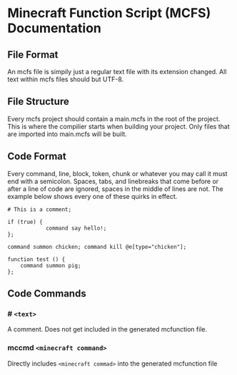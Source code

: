 # Minecraft Function Script (MCFS) Documentation
## File Format
An mcfs file is simpily just a regular text file with its extension changed. All text within mcfs files should but UTF-8.

## File Structure
Every mcfs project should contain a main.mcfs in the root of the project. This is where the compilier starts when building your project.
Only files that are imported into main.mcfs will be built.

## Code Format
Every command, line, block, token, chunk or whatever you may call it must end with a semicolon.
Spaces, tabs, and linebreaks that come before or after a line of code are ignored, spaces in the middle of lines are not.
The example below shows every one of these quirks in effect.
```mcfs
# This is a comment;

if (true) {
			command say hello!;
};

command summon chicken; command kill @e[type="chicken"];

function test () {
	command summon pig;
};
```

## Code Commands
### \# `<text>`
A comment. Does not get included in the generated mcfunction file.

### mccmd `<minecraft command>`
Directly includes `<minecraft commad>` into the generated mcfunction file